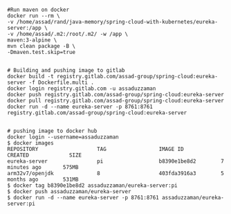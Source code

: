 <pre><code>
#Run maven on docker
docker run --rm \
-v /home/assad/rand/java-memory/spring-cloud-with-kubernetes/eureka-server:/app \
-v /home/assad/.m2:/root/.m2/ -w /app \
maven:3-alpine \
mvn clean package -B \
-Dmaven.test.skip=true


# Building and pushing image to gitlab
docker build -t registry.gitlab.com/assad-group/spring-cloud:eureka-server -f Dockerfile.multi .  
docker login registry.gitlab.com -u assaduzzaman  
docker push registry.gitlab.com/assad-group/spring-cloud:eureka-server  
docker pull registry.gitlab.com/assad-group/spring-cloud:eureka-server  
docker run -d --name eureka-server -p 8761:8761 registry.gitlab.com/assad-group/spring-cloud:eureka-server  


# pushing image to docker hub
docker login --username=assaduzzaman
$ docker images
REPOSITORY                   TAG                 IMAGE ID            CREATED             SIZE
eureka-server                pi                  b8390e1be8d2        7 minutes ago       575MB
arm32v7/openjdk              8                   403fda3916a3        5 months ago        531MB
$ docker tag b8390e1be8d2 assaduzzaman/eureka-server:pi
$ docker push assaduzzaman/eureka-server
$ docker run -d --name eureka-server -p 8761:8761 assaduzzaman/eureka-server:pi
</code></pre>

